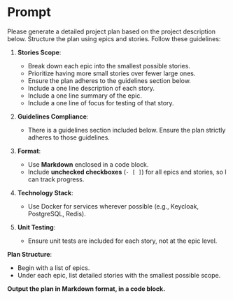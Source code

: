 # Prompt

Please generate a detailed project plan based on the project description below. Structure the plan using epics and stories. Follow these guidelines:

1. **Stories Scope**:  
   - Break down each epic into the smallest possible stories.  
   - Prioritize having more small stories over fewer large ones.
   - Ensure the plan adheres to the guidelines section below.
   - Include a one line description of each story.
   - Include a one line summary of the epic.
   - Include a one line of focus for testing of that story.

2. **Guidelines Compliance**:  
   - There is a guidelines section included below. Ensure the plan strictly adheres to those guidelines.  

3. **Format**:  
   - Use **Markdown** enclosed in a code block.  
   - Include **unchecked checkboxes** (`- [ ]`) for all epics and stories, so I can track progress.  

4. **Technology Stack**:  
   - Use Docker for services wherever possible (e.g., Keycloak, PostgreSQL, Redis).  

5. **Unit Testing**:  
   - Ensure unit tests are included for each story, not at the epic level.  

**Plan Structure**:  
- Begin with a list of epics.  
- Under each epic, list detailed stories with the smallest possible scope.  

**Output the plan in Markdown format, in a code block.**
